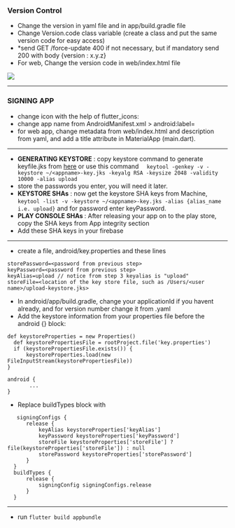 
### Version Control
 - Change the version in yaml file and in app/build.gradle file
 - Change Version.code class variable (create a class and put the same version code for easy access)
 - *send GET /force-update 400 if not necessary, but if mandatory send 200 with body {version : x.y.z}
 - For web, Change the version code in web/index.html file 
<img src="https://i.stack.imgur.com/5FUZJ.jpg">

<hr>

### SIGNING APP
 - change icon with the help of flutter_icons:
 - change app name from AndroidManifest.xml > android:label=<name>
 - for web app, change metadata from web/index.html and description from yaml, and add a title attribute in MaterialApp (main.dart).
 - --
 - <b>GENERATING KEYSTORE</b> : copy keystore command to generate keyfile.jks from <a href="https://flutter.dev/docs/deployment/android">here</a> or use this command ```  keytool -genkey -v -keystore ~/<appname>-key.jks -keyalg RSA -keysize 2048 -validity 10000 -alias upload```
 - store the passwords you enter, you will need it later.
 - <b>KEYSTORE SHAs</b> : now get the keystore SHA keys from Machine, ```keytool -list -v -keystore ~/<appname>-key.jks -alias {alias_name i.e. upload}``` and for password enter keyPassword.
 - <b>PLAY CONSOLE SHAs </b> : After releasing your app on to the play store, copy the SHA keys from App integrity section
 - Add these SHA keys in your firebase
 - --
 - create a file, android/key.properties and these lines
 ```
storePassword=<password from previous step>
keyPassword=<password from previous step>
keyAlias=upload // notice from step 3 keyalias is "upload"
storeFile=<location of the key store file, such as /Users/<user name>/upload-keystore.jks>
```
 - In android/app/build.gradle, change your applicationId if you havent already, and for version number change it from .yaml
 - Add the keystore information from your properties file before the android {} block:
 ```
 def keystoreProperties = new Properties()
   def keystorePropertiesFile = rootProject.file('key.properties')
   if (keystorePropertiesFile.exists()) {
       keystoreProperties.load(new FileInputStream(keystorePropertiesFile))
}

android {
        ...
}
```
 - Replace buildTypes block with 
 ```
    signingConfigs {
       release {
           keyAlias keystoreProperties['keyAlias']
           keyPassword keystoreProperties['keyPassword']
           storeFile keystoreProperties['storeFile'] ? file(keystoreProperties['storeFile']) : null
           storePassword keystoreProperties['storePassword']
       }
   }
   buildTypes {
       release {
           signingConfig signingConfigs.release
       }
   }
```
 - --
 - run ```flutter build appbundle```
